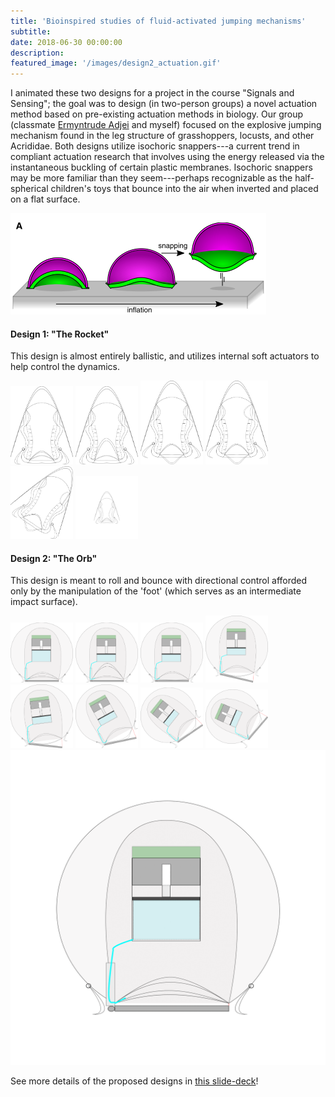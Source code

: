 ```yaml
---
title: 'Bioinspired studies of fluid-activated jumping mechanisms'
subtitle:
date: 2018-06-30 00:00:00
description:
featured_image: '/images/design2_actuation.gif'
---
```


I animated these two designs for a project in the course "Signals and Sensing"; the goal was to design (in two-person groups) a novel actuation method based on pre-existing actuation methods in biology. Our group (classmate <a href="https://www.linkedin.com/in/ermyntrude-adjei-90a204142" title="Adjei LinkedIn Profile">Ermyntrude Adjei</a> and myself) focused on the explosive jumping mechanism found in the leg structure of grasshoppers, locusts, and other Acrididae. Both designs utilize isochoric snappers---a current trend in compliant actuation research that involves using the energy released via the instantaneous buckling of certain plastic membranes. Isochoric snappers may be more familiar than they seem---perhaps recognizable as the half-spherical children's toys that bounce into the air when inverted and placed on a flat surface.

<img src='../images/gorissen_actuation_diagram.png'>

#### Design 1: "The Rocket"
This design is almost entirely ballistic, and utilizes internal soft actuators to help control the dynamics.
<div class="gallery" columns=3>
    <img src='../images/BME_462_hybrid_soft_jumper.png' width=100>
    <img src='../images/BME_462_hybrid_soft_jumper_actuation1.png' width=100>
    <img src='../images/BME_462_hybrid_soft_jumper_actuation2.png' width=100>
    <img src='../images/BME_462_hybrid_soft_jumper_actuation3.png' width=100>
    <img src='../images/BME_462_hybrid_soft_jumper_actuation4.png' width=100>
    <img class="animated-gif" src='../images/design1_actuation.gif' width=100>
</div>

#### Design 2: "The Orb"
This design is meant to roll and bounce with directional control afforded only by the manipulation of the 'foot' (which serves as an intermediate impact surface). 
<div class="gallery" columns=4>
    <img src='../images/BME_462_rigid_foot_v2_step0.png' width=100>
    <img src='../images/BME_462_rigid_foot_v2_step1.png' width=100>
    <img src='../images/BME_462_rigid_foot_v2_step2.png' width=100>
    <img src='../images/BME_462_rigid_foot_v2_step3.png' width=100>
    <img src='../images/BME_462_rigid_foot_v2_step4.png' width=100>
    <img src='../images/BME_462_rigid_foot_v2_step5.png' width=100>
    <img src='../images/BME_462_rigid_foot_v2_step6.png' width=100>
    <img src='../images/BME_462_rigid_foot_v2_step7.png' width=100>
    <img class="animated_gif" src='../images/design2_actuation.gif'>
</div>

See more details of the proposed designs in <a id="raw-url" href="https://github.com/mossti/Portfolio/blob/master/docs/soft_jumping_actuator.pdf">this slide-deck</a>!